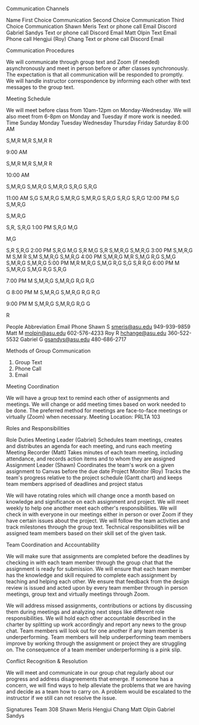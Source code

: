 Communication Channels

Name
First Choice Communication
Second Choice Communication
Third Choice Communication
Shawn Meris
Text or phone call
Email
Discord
Gabriel Sandys
Text or phone call
Discord
Email
Matt Olpin
Text
Email
Phone call
Hengjui (Roy) Chang
Text or phone call
Discord
Email


Communication Procedures

We will communicate through group text and Zoom (if needed) asynchronously and meet in person before or after classes synchronously. The expectation is that all communication will be responded to promptly. We will handle instructor correspondence by informing each other with text messages to the group text.











Meeting Schedule

We will meet before class from 10am-12pm on Monday-Wednesday. We will also meet from 6-8pm on Monday and Tuesday if more work is needed.
Time
Sunday
Monday
Tuesday
Wednesday
Thursday
Friday
Saturday
8:00 AM


S,M,R
M,R
S,M,R
R




9:00 AM


S,M,R
M,R
S,M,R
R




10:00 AM


S,M,R,G
S,M,R,G
S,M,R,G
S,R,G
S,R,G


11:00 AM
S,G
S,M,R,G
S,M,R,G
S,M,R,G
S,R,G
S,R,G
S,R,G
12:00 PM
S,G
S,M,R,G


S,M,R,G


S,R,
S,R,G
1:00 PM
S,R,G
M,G


M,G


S,R
S,R,G
2:00 PM
S,R,G
M,G
S,R
M,G
S,R
S,M,R,G
S,M,R,G
3:00 PM
S,M,R,G
M
S,M
R
S,M
S,M,R,G
S,M,R,G
4:00 PM
S,M,R,G
M,R
S,M,G
R,G
S,M,G
S,M,R,G
S,M,R,G
5:00 PM
M,R
M,R,G
S,M,G
R,G
S,G
S,R
R,G
6:00 PM
M
S,M,R,G
S,M,G
R,G
S,R,G




7:00 PM
M
S,M,R,G
S,M,R,G
R,G
R,G


G
8:00 PM
M
S,M,R,G
S,M,R,G
R,G
R,G




9:00 PM
M
S,M,R,G
S,M,R,G
R,G
G


R



People
Abbreviation
Email
Phone
Shawn
S
smeris@asu.edu
949-939-9859
Matt
M
molpin@asu.edu
602-576-4233
Roy
R
hchange@asu.edu
360-522-5532
Gabriel
G
gsandys@asu.edu
480-686-2717


Methods of Group Communication
1. Group Text
2. Phone Call
3. Email



Meeting Coordination

We will have a group text to remind each other of assignments and meetings.
We will change or add meeting times based on work needed to be done.
The preferred method for meetings are face-to-face meetings or virtually (Zoom) when necessary.
Meeting Location: PRLTA 103
 
Roles and Responsibilities

Role
Duties
Meeting Leader (Gabriel)
Schedules team meetings, creates and distributes an agenda for each meeting, and runs each meeting
Meeting Recorder (Matt)
Takes minutes of each team meeting, including attendance, and records action items and to whom they are assigned
Assignment Leader (Shawn)
Coordinates the team's work on a given assignment to Canvas before the due date
Project Monitor (Roy)
Tracks the team's progress relative to the project schedule (Gantt chart) and keeps team members apprised of deadlines and project status


We will have rotating roles which will change once a month based on knowledge and significance on each assignment and project. We will meet weekly to help one another meet each other's responsibilities. We will check in with everyone in our meetings either in person or over Zoom if they have certain issues about the project. We will follow the team activities and track milestones through the group text. Technical responsibilities will be assigned team members based on their skill set of the given task.

Team Coordination and Accountability

We will make sure that assignments are completed before the deadlines by checking in with each team member through the group chat that the assignment is ready for submission. We will ensure that each team member has the knowledge and skill required to complete each assignment by teaching and helping each other. We ensure that feedback from the design review is issued and acted upon by every team member through in person meetings, group text and virtually meetings through Zoom.

We will address missed assignments, contributions or actions by discussing them during meetings and analyzing next steps like different role responsibilities. We will hold each other accountable described in the charter by splitting up work accordingly and report any news to the group chat. Team members will look out for one another if any team member is underperforming. Team members will help underperforming team members improve by working through the assignment or project they are struggling on. The consequence of a team member underperforming is a pink slip. 

Conflict Recognition & Resolution

We will meet and communicate in our group chat regularly about our progress and address disagreements that emerge.  If someone has a concern, we will find ways to help alleviate the problems that we are having and decide as a team how to carry on. A problem would be escalated to the instructor if we still can not resolve the issue.


Signatures
Team 308
Shawn Meris
Hengjui Chang
Matt Olpin
Gabriel Sandys
